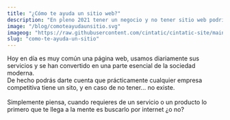 ```yaml
---
title: "¿Cómo te ayuda un sitio web?"
description: "En pleno 2021 tener un negocio y no tener sitio web podría significar no tener negocio"
image: "/blog/comoteayudaunsitio.svg"
imageog: "https://raw.githubusercontent.com/cintatic/cintatic-site/main/static/fb/image-og.png"
slug: "como-te-ayuda-un-sitio"
---
```


Hoy en día es muy común una página web, usamos diariamente sus servicios y se han convertido en una parte esencial de la sociedad moderna.
</br>
De hecho podrás darte cuenta que prácticamente cualquier empresa competitiva tiene un sito, y en caso de no tener... no existe.
<br>
<br>
Simplemente piensa, cuando requieres de un servicio o un producto lo primero que te llega a la mente es buscarlo por internet ¿o no?
